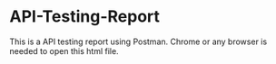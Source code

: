 # API-Testing-Report
This is a API testing report using Postman. Chrome or any browser is needed to open this html file.
